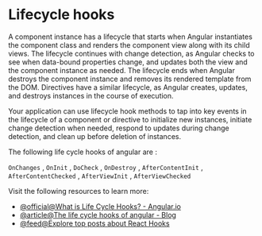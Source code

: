 # Lifecycle hooks

A component instance has a lifecycle that starts when Angular instantiates the component class and renders the component view along with its child views. The lifecycle continues with change detection, as Angular checks to see when data-bound properties change, and updates both the view and the component instance as needed. The lifecycle ends when Angular destroys the component instance and removes its rendered template from the DOM. Directives have a similar lifecycle, as Angular creates, updates, and destroys instances in the course of execution.

Your application can use lifecycle hook methods to tap into key events in the lifecycle of a component or directive to initialize new instances, initiate change detection when needed, respond to updates during change detection, and clean up before deletion of instances.

The following life cycle hooks of angular are :

`OnChanges` , `OnInit` , `DoCheck` , `OnDestroy` , `AfterContentInit` , `AfterContentChecked` , `AfterViewInit` , `AfterViewChecked`

Visit the following resources to learn more:

- [@official@What is Life Cycle Hooks? - Angular.io ](https://angular.io/guide/lifecycle-hooks)
- [@article@The life cycle hooks of angular - Blog ](https://blog.logrocket.com/angular-lifecycle-hooks/)
- [@feed@Explore top posts about React Hooks](https://app.daily.dev/tags/react-hooks?ref=roadmapsh)
